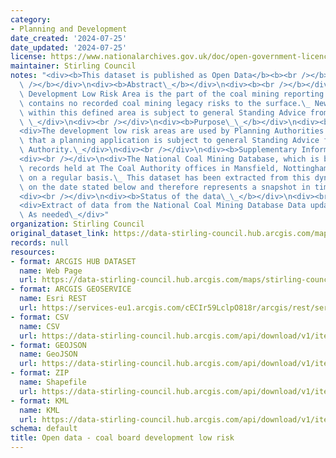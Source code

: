 ```yaml
---
category:
- Planning and Development
date_created: '2024-07-25'
date_updated: '2024-07-25'
license: https://www.nationalarchives.gov.uk/doc/open-government-licence/version/3/
maintainer: Stirling Council
notes: "<div><b>This dataset is published as Open Data</b><b><br /></b></div>\n<div><b><br\
  \ /></b></div>\n<div><b>Abstract\_</b></div>\n<div><b><br /></b></div>\n<div>The\
  \ Development Low Risk Area is the part of the coal mining reporting area which\
  \ contains no recorded coal mining legacy risks to the surface.\_ New development\
  \ within this defined area is subject to general Standing Advice from the Coal Authority.\_\
  \ \_</div>\n<div><br /></div>\n<div><b>Purpose\_\_</b></div>\n<div><br /></div>\n\
  <div>The development low risk areas are used by Planning Authorities to determine\
  \ that a planning application is subject to general Standing Advice from the Coal\
  \ Authority.\_</div>\n<div><br /></div>\n<div><b>Supplementary Information\_\_</b></div>\n\
  <div><br /></div>\n<div>The National Coal Mining Database, which is based on the\
  \ records held at The Coal Authority offices in Mansfield, Nottinghamshire, is updated\
  \ on a regular basis.\_ This dataset has been extracted from this dynamic database\
  \ on the date stated below and therefore represents a snapshot in time.\_</div>\n\
  <div><br /></div>\n<div><b>Status of the data\_\_</b></div>\n<div><br /></div>\n\
  <div>Extract of data from the National Coal Mining Database Data update frequency:\
  \ As needed\_</div>"
organization: Stirling Council
original_dataset_link: https://data-stirling-council.hub.arcgis.com/maps/stirling-council::open-data-coal-board-development-low-risk
records: null
resources:
- format: ARCGIS HUB DATASET
  name: Web Page
  url: https://data-stirling-council.hub.arcgis.com/maps/stirling-council::open-data-coal-board-development-low-risk
- format: ARCGIS GEOSERVICE
  name: Esri REST
  url: https://services-eu1.arcgis.com/cECIr59LclpO818r/arcgis/rest/services/coal_board_development_low_risk/FeatureServer/0
- format: CSV
  name: CSV
  url: https://data-stirling-council.hub.arcgis.com/api/download/v1/items/6aa021be22e6446cb65e0c9f8d5d3d82/csv?layers=0
- format: GEOJSON
  name: GeoJSON
  url: https://data-stirling-council.hub.arcgis.com/api/download/v1/items/6aa021be22e6446cb65e0c9f8d5d3d82/geojson?layers=0
- format: ZIP
  name: Shapefile
  url: https://data-stirling-council.hub.arcgis.com/api/download/v1/items/6aa021be22e6446cb65e0c9f8d5d3d82/shapefile?layers=0
- format: KML
  name: KML
  url: https://data-stirling-council.hub.arcgis.com/api/download/v1/items/6aa021be22e6446cb65e0c9f8d5d3d82/kml?layers=0
schema: default
title: Open data - coal board development low risk
---
```


